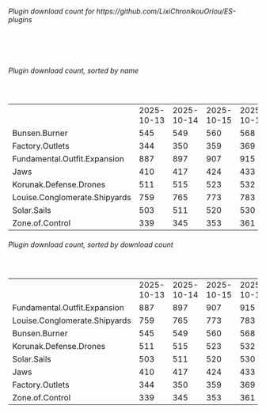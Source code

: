 <h6>Plugin download count for https://github.com/LixiChronikouOriou/ES-plugins</h6><br>
<br>
<h6>Plugin download count, sorted by name</h6><sub><sup><br>
<table>
	<tr>
		<td></td>
		<td>2025-10-13</td>
		<td>2025-10-14</td>
		<td>2025-10-15</td>
		<td>2025-10-16</td>
		<td>2025-10-17</td>
		<td>2025-10-18</td>
		<td>2025-10-19</td>
		<td>today +</td>
	</tr>
	<tr>
		<td>Bunsen.Burner</td>
		<td>545</td>
		<td>549</td>
		<td>560</td>
		<td>568</td>
		<td>578</td>
		<td>593</td>
		<td>594</td>
		<td>+ 1</td>
	</tr>
	<tr>
		<td>Factory.Outlets</td>
		<td>344</td>
		<td>350</td>
		<td>359</td>
		<td>369</td>
		<td>380</td>
		<td>394</td>
		<td>395</td>
		<td>+ 1</td>
	</tr>
	<tr>
		<td>Fundamental.Outfit.Expansion</td>
		<td>887</td>
		<td>897</td>
		<td>907</td>
		<td>915</td>
		<td>931</td>
		<td>949</td>
		<td>952</td>
		<td>+ 3</td>
	</tr>
	<tr>
		<td>Jaws</td>
		<td>410</td>
		<td>417</td>
		<td>424</td>
		<td>433</td>
		<td>443</td>
		<td>458</td>
		<td>459</td>
		<td>+ 1</td>
	</tr>
	<tr>
		<td>Korunak.Defense.Drones</td>
		<td>511</td>
		<td>515</td>
		<td>523</td>
		<td>532</td>
		<td>542</td>
		<td>555</td>
		<td>556</td>
		<td>+ 1</td>
	</tr>
	<tr>
		<td>Louise.Conglomerate.Shipyards</td>
		<td>759</td>
		<td>765</td>
		<td>773</td>
		<td>783</td>
		<td>794</td>
		<td>812</td>
		<td>813</td>
		<td>+ 1</td>
	</tr>
	<tr>
		<td>Solar.Sails</td>
		<td>503</td>
		<td>511</td>
		<td>520</td>
		<td>530</td>
		<td>539</td>
		<td>552</td>
		<td>553</td>
		<td>+ 1</td>
	</tr>
	<tr>
		<td>Zone.of.Control</td>
		<td>339</td>
		<td>345</td>
		<td>353</td>
		<td>361</td>
		<td>372</td>
		<td>382</td>
		<td>383</td>
		<td>+ 1</td>
	</tr>
</table>
</sub></sup>
<h6>Plugin download count, sorted by download count</h6><sub><sup><br>
<table>
	<tr>
		<td></td>
		<td>2025-10-13</td>
		<td>2025-10-14</td>
		<td>2025-10-15</td>
		<td>2025-10-16</td>
		<td>2025-10-17</td>
		<td>2025-10-18</td>
		<td>2025-10-19</td>
		<td>today +</td>
	</tr>
	<tr>
		<td>Fundamental.Outfit.Expansion</td>
		<td>887</td>
		<td>897</td>
		<td>907</td>
		<td>915</td>
		<td>931</td>
		<td>949</td>
		<td>952</td>
		<td>+ 3</td>
	</tr>
	<tr>
		<td>Louise.Conglomerate.Shipyards</td>
		<td>759</td>
		<td>765</td>
		<td>773</td>
		<td>783</td>
		<td>794</td>
		<td>812</td>
		<td>813</td>
		<td>+ 1</td>
	</tr>
	<tr>
		<td>Bunsen.Burner</td>
		<td>545</td>
		<td>549</td>
		<td>560</td>
		<td>568</td>
		<td>578</td>
		<td>593</td>
		<td>594</td>
		<td>+ 1</td>
	</tr>
	<tr>
		<td>Korunak.Defense.Drones</td>
		<td>511</td>
		<td>515</td>
		<td>523</td>
		<td>532</td>
		<td>542</td>
		<td>555</td>
		<td>556</td>
		<td>+ 1</td>
	</tr>
	<tr>
		<td>Solar.Sails</td>
		<td>503</td>
		<td>511</td>
		<td>520</td>
		<td>530</td>
		<td>539</td>
		<td>552</td>
		<td>553</td>
		<td>+ 1</td>
	</tr>
	<tr>
		<td>Jaws</td>
		<td>410</td>
		<td>417</td>
		<td>424</td>
		<td>433</td>
		<td>443</td>
		<td>458</td>
		<td>459</td>
		<td>+ 1</td>
	</tr>
	<tr>
		<td>Factory.Outlets</td>
		<td>344</td>
		<td>350</td>
		<td>359</td>
		<td>369</td>
		<td>380</td>
		<td>394</td>
		<td>395</td>
		<td>+ 1</td>
	</tr>
	<tr>
		<td>Zone.of.Control</td>
		<td>339</td>
		<td>345</td>
		<td>353</td>
		<td>361</td>
		<td>372</td>
		<td>382</td>
		<td>383</td>
		<td>+ 1</td>
	</tr>
</table>
</sub></sup>
